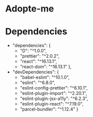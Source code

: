 # Adopte-me


# Dependencies  

    
 - "dependencies": {
    - "D": "^1.0.0",
    - "prettier": "^2.0.2",
    - "react": "^16.13.1",
    - "react-dom": "^16.13.1"
  },
 - "devDependencies": {
   -  "babel-eslint": "^10.1.0",
   -  "eslint": "^6.8.0",
   -  "eslint-config-prettier": "^6.10.1",
   -  "eslint-plugin-import": "^2.20.1",
   -  "eslint-plugin-jsx-a11y": "^6.2.3",
   -  "eslint-plugin-react": "^7.19.0",
   - "parcel-bundler": "^1.12.4"
  }
